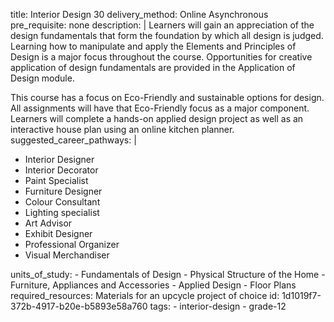title: Interior Design 30
delivery_method: Online Asynchronous
pre_requisite: none
description: |
  Learners will gain an appreciation of the design fundamentals that form the foundation by which all design is judged. Learning how to manipulate and apply the Elements and Principles of Design is a major focus throughout the course. Opportunities for creative application of design fundamentals are provided in the Application of Design module.
  
  This course has a focus on Eco-Friendly and sustainable options for design. All assignments will have that Eco-Friendly focus as a major component. Learners will complete a hands-on applied design project as well as an interactive house plan using an online kitchen planner.
suggested_career_pathways: |
  <ul>
  <li>Interior Designer</li>
  <li>Interior Decorator</li>
  <li>Paint Specialist</li>
  <li>Furniture Designer</li>
  <li>Colour Consultant</li>
  <li>Lighting specialist</li>
  <li>Art Advisor</li>
  <li>Exhibit Designer</li>
  <li>Professional Organizer</li>
  <li>Visual Merchandiser</li>
  </ul>
units_of_study:
  - Fundamentals of Design
  - Physical Structure of the Home
  - Furniture, Appliances and Accessories
  - Applied Design
  - Floor Plans
required_resources: Materials for an upcycle project of choice
id: 1d1019f7-372b-4917-b20e-b5893e58a760
tags:
  - interior-design
  - grade-12
